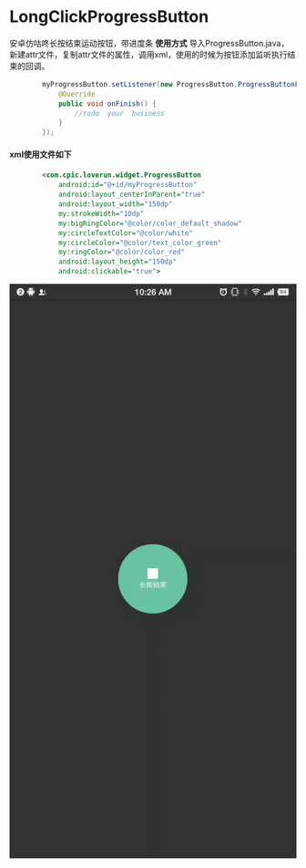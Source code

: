 # LongClickProgressButton
安卓仿咕咚长按结束运动按钮，带进度条
**使用方式**
导入ProgressButton.java，新建attr文件，复制attr文件的属性，调用xml，使用的时候为按钮添加监听执行结束的回调。
```java
        myProgressButton.setListener(new ProgressButton.ProgressButtonFinishCallback() {
            @Override
            public void onFinish() {
                //todo  your  business
            }
        });
```

#### xml使用文件如下
```xml
        <com.cpic.loverun.widget.ProgressButton
            android:id="@+id/myProgressButton"
            android:layout_centerInParent="true"
            android:layout_width="150dp"
            my:strokeWidth="10dp"
            my:bigRingColor="@color/color_default_shadow"
            my:circleTextColor="@color/white"
            my:circleColor="@color/text_color_green"
            my:ringColor="@color/color_red"
            android:layout_height="150dp"
            android:clickable="true">
```
![](https://github.com/iamsyber/LongClickProgressButton/blob/master/screen_shot/screen_shoot.gif?raw=true)

